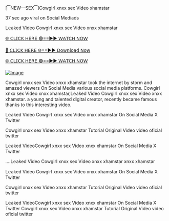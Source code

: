 [▔NEW—SEX▔]Cowgirl xnxx sex Video xhamstar


37 sec ago viral on Social Mediads

L𝚎aked Video Cowgirl xnxx sex Video xnxx xhamstar

[🌐 𝖢𝖫𝖨𝖢𝖪 𝖧𝖤𝖱𝖤 🟢==►► 𝖶𝖠𝖳𝖢𝖧 𝖭𝖮𝖶](https://3-tanei-pinik.blogspot.com/2025/02/viral-video.html)

[🔴 𝖢𝖫𝖨𝖢𝖪 𝖧𝖤𝖱𝖤 🌐==►► 𝖣𝗈𝗐𝗇𝗅𝗈𝖺𝖽 𝖭𝗈𝗐](https://3-tanei-pinik.blogspot.com/2025/02/viral-video.html)

[🌐 𝖢𝖫𝖨𝖢𝖪 𝖧𝖤𝖱𝖤 🟢==►► 𝖶𝖠𝖳𝖢𝖧 𝖭𝖮𝖶](https://3-tanei-pinik.blogspot.com/2025/02/viral-video.html)

[![Image](https://github.com/user-attachments/assets/ff3b7bd4-415c-4ca3-a6c8-b1f096193c29)](https://3-tanei-pinik.blogspot.com/2025/02/viral-video.html)

Cowgirl xnxx sex Video xnxx xhamstar took the internet by storm and amazed viewers On Social Media various social media platforms. Cowgirl xnxx sex Video xnxx xhamstar,L𝚎aked Video Cowgirl xnxx sex Video xnxx xhamstar. a young and talented digital creator, recently became famous thanks to this interesting video.

L𝚎aked Video Cowgirl xnxx sex Video xnxx xhamstar On Social Media X Twitter

Cowgirl xnxx sex Video xnxx xhamstar Tutorial Original Video video oficial twitter

L𝚎aked VideoCowgirl xnxx sex Video xnxx xhamstar On Social Media X Twitter

....L𝚎aked Video Cowgirl xnxx sex Video xnxx xhamstar xnxx xhamstar

L𝚎aked Video Cowgirl xnxx sex Video xnxx xhamstar On Social Media X Twitter

Cowgirl xnxx sex Video xnxx xhamstar Tutorial Original Video video oficial twitter

L𝚎aked VideoCowgirl xnxx sex Video xnxx xhamstar On Social Media X Twitter
Cowgirl xnxx sex Video xnxx xhamstar Tutorial Original Video video oficial twitter
